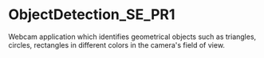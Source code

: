 # ObjectDetection_SE_PR1
Webcam application which identifies geometrical objects such as triangles, circles, rectangles in different colors
in the camera's field of view.

